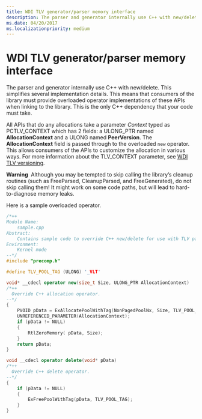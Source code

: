 ```yaml
---
title: WDI TLV generator/parser memory interface
description: The parser and generator internally use C++ with new/delete.
ms.date: 04/20/2017
ms.localizationpriority: medium
---
```


# WDI TLV generator/parser memory interface


The parser and generator internally use C++ with new/delete. This simplifies several implementation details. This means that consumers of the library must provide overloaded operator implementations of these APIs when linking to the library. This is the only C++ dependency that your code must take.

All APIs that do any allocations take a parameter *Context* typed as PCTLV\_CONTEXT which has 2 fields: a ULONG\_PTR named **AllocationContext** and a ULONG named **PeerVersion**. The **AllocationContext** field is passed through to the overloaded `new` operator. This allows consumers of the APIs to customize the allocation in various ways. For more information about the TLV\_CONTEXT parameter, see [WDI TLV versioning](wdi-tlv-versioning.md).

**Warning**  Although you may be tempted to skip calling the library’s cleanup routines (such as FreeParsed, CleanupParsed, and FreeGenerated), do not skip calling them! It might work on some code paths, but will lead to hard-to-diagnose memory leaks.

 

Here is a sample overloaded operator.

```C++
/*++
Module Name:
    sample.cpp
Abstract:
    Contains sample code to override C++ new/delete for use with TLV parser/generator library
Environment:
    Kernel mode
--*/
#include "precomp.h"

#define TLV_POOL_TAG (ULONG) '_VLT'

void* __cdecl operator new(size_t Size, ULONG_PTR AllocationContext)
/*++
  Override C++ allocation operator.
--*/
{
    PVOID pData = ExAllocatePoolWithTag(NonPagedPoolNx, Size, TLV_POOL_TAG);
    UNREFERENCED_PARAMETER(AllocationContext);
    if (pData != NULL)
    {
        RtlZeroMemory( pData, Size);
    }
    return pData;
} 

void __cdecl operator delete(void* pData)
/*++
  Override C++ delete operator.
--*/
{
    if (pData != NULL)
    {
        ExFreePoolWithTag(pData, TLV_POOL_TAG);
    }
}
```

 

 





